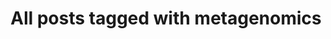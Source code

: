 ---
layout: tag
title: "All posts tagged with metagenomics"
permalink: /weblog/tags/metagenomics/
taxonomy: metagenomics
---